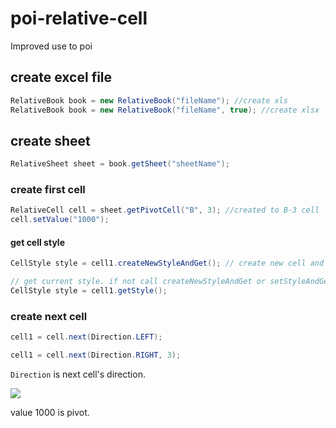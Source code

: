 # poi-relative-cell
Improved use to poi

## create excel file
```java
RelativeBook book = new RelativeBook("fileName"); //create xls
RelativeBook book = new RelativeBook("fileName", true); //create xlsx
```

## create sheet
```java
RelativeSheet sheet = book.getSheet("sheetName");
```

### create first cell
```java
RelativeCell cell = sheet.getPivotCell("B", 3); //created to B-3 cell
cell.setValue("1000");
```

#### get cell style
```java
CellStyle style = cell1.createNewStyleAndGet(); // create new cell and set style

// get current style. if not call createNewStyleAndGet or setStyleAndGet return null.
CellStyle style = cell1.getStyle(); 
```

### create next cell
```java
cell1 = cell.next(Direction.LEFT);

cell1 = cell.next(Direction.RIGHT, 3);
```
```Direction``` is next cell's direction. 

![](https://github.com/KNero/poi-relative-cell/blob/master/guide.png)

value 1000 is pivot.
